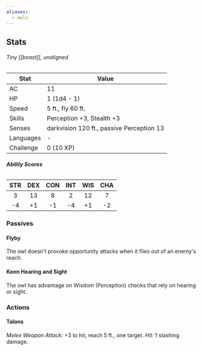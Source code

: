 ```yaml
---
aliases:
  - owls
---
```

## Stats
###### *Tiny [[beast]], unaligned*
| Stat           | Value                                     |
| -------------- | ----------------------------------------- |
| AC             | 11                                        |
| HP             | 1 (1d4 - 1)                               |
| Speed          | 5 ft., fly 60 ft.                         |
| Skills         | Perception +3, Stealth +3                 |
| Senses         | darkvision 120 ft., passive Perception 13 |
| Languages      | -                                         |
| Challenge      | 0 (10 XP)                                 |
###### **Ability Scores**
| STR | DEX | CON | INT | WIS | CHA |
|:---:|:---:|:---:|:---:|:---:|:---:|
|  3  | 13  |  8  |  2  | 12  |  7  |
| -4  | +1  | -1  | -4  | +1  | -2  |
### Passives
#### Flyby
The owl doesn't provoke opportunity attacks when it flies out of an enemy's reach.
#### Keen Hearing and Sight
The owl has advantage on Wisdom (Perception) checks that rely on hearing or sight.
### Actions
#### Talons
_Melee Weapon Attack:_ +3 to hit, reach 5 ft., one target. 
_Hit:_ 1 slashing damage.